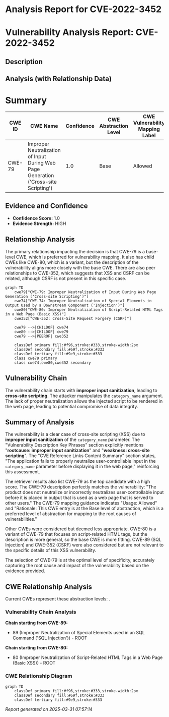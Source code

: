 # Analysis Report for CVE-2022-3452

# Vulnerability Analysis Report: CVE-2022-3452

## Description



## Analysis (with Relationship Data)

# Summary
| CWE ID | CWE Name | Confidence | CWE Abstraction Level | CWE Vulnerability Mapping Label | CWE-Vulnerability Mapping Notes |
|---|---|---|---|---|---|
| CWE-79 | Improper Neutralization of Input During Web Page Generation ('Cross-site Scripting') | 1.0 | Base | Allowed | Primary CWE |

## Evidence and Confidence

*   **Confidence Score:** 1.0
*   **Evidence Strength:** HIGH

## Relationship Analysis
The primary relationship impacting the decision is that CWE-79 is a base-level CWE, which is preferred for vulnerability mapping. It also has child CWEs like CWE-80, which is a variant, but the description of the vulnerability aligns more closely with the base CWE. There are also peer relationships to CWE-352, which suggests that XSS and CSRF can be related, although CSRF is not present in this specific case.

```mermaid
graph TD
    cwe79["CWE-79: Improper Neutralization of Input During Web Page Generation ('Cross-site Scripting')"]
    cwe74["CWE-74: Improper Neutralization of Special Elements in Output Used by a Downstream Component ('Injection')"]
    cwe80["CWE-80: Improper Neutralization of Script-Related HTML Tags in a Web Page (Basic XSS)"]
    cwe352["CWE-352: Cross-Site Request Forgery (CSRF)"]

    cwe79 -->|CHILDOF| cwe74
    cwe80 -->|CHILDOF| cwe79
    cwe79 -->|PEEROF| cwe352

    classDef primary fill:#f96,stroke:#333,stroke-width:2px
    classDef secondary fill:#69f,stroke:#333
    classDef tertiary fill:#9e9,stroke:#333
    class cwe79 primary
    class cwe74,cwe80,cwe352 secondary
```

## Vulnerability Chain
The vulnerability chain starts with **improper input sanitization**, leading to **cross-site scripting**. The attacker manipulates the `category_name` argument. The lack of proper neutralization allows the injected script to be rendered in the web page, leading to potential compromise of data integrity.

## Summary of Analysis
The vulnerability is a clear case of cross-site scripting (XSS) due to **improper input sanitization** of the `category_name` parameter. The "Vulnerability Description Key Phrases" section explicitly mentions "**rootcause: improper input sanitization**" and "**weakness: cross-site scripting**". The "CVE Reference Links Content Summary" section states, "The application fails to properly neutralize user-controllable input in the `category_name` parameter before displaying it in the web page," reinforcing this assessment.

The retriever results also list CWE-79 as the top candidate with a high score. The CWE-79 description perfectly matches the vulnerability: "The product does not neutralize or incorrectly neutralizes user-controllable input before it is placed in output that is used as a web page that is served to other users." The CWE-79 mapping guidance indicates "Usage: Allowed" and "Rationale: This CWE entry is at the Base level of abstraction, which is a preferred level of abstraction for mapping to the root causes of vulnerabilities."

Other CWEs were considered but deemed less appropriate. CWE-80 is a variant of CWE-79 that focuses on script-related HTML tags, but the description is more general, so the base CWE is more fitting. CWE-89 (SQL Injection) and CWE-352 (CSRF) were also considered but are not relevant to the specific details of this XSS vulnerability.

The selection of CWE-79 is at the optimal level of specificity, accurately capturing the root cause and impact of the vulnerability based on the evidence provided.


## CWE Relationship Analysis

Current CWEs represent these abstraction levels: .


### Vulnerability Chain Analysis

**Chain starting from CWE-89:**
- 89 (Improper Neutralization of Special Elements used in an SQL Command ('SQL Injection')) - ROOT


**Chain starting from CWE-80:**
- 80 (Improper Neutralization of Script-Related HTML Tags in a Web Page (Basic XSS)) - ROOT



### CWE Relationship Diagram

```mermaid
graph TD
    classDef primary fill:#f96,stroke:#333,stroke-width:2px
    classDef secondary fill:#69f,stroke:#333
    classDef tertiary fill:#9e9,stroke:#333
```



*Report generated on 2025-03-31 07:57:14*
